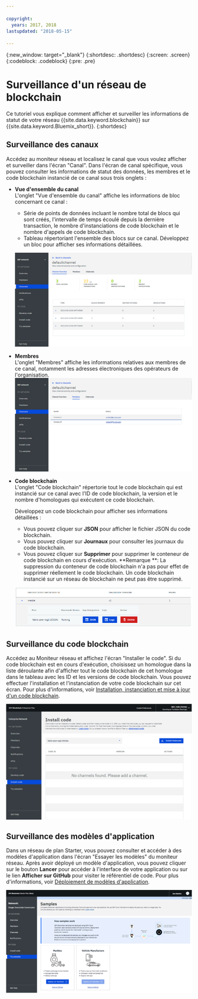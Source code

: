 ```yaml
---

copyright:
  years: 2017, 2018
lastupdated: "2018-05-15"

---
```


{:new_window: target="_blank"}
{:shortdesc: .shortdesc}
{:screen: .screen}
{:codeblock: .codeblock}
{:pre: .pre}

# Surveillance d'un réseau de blockchain

Ce tutoriel vous explique comment afficher et surveiller les informations de statut de votre réseau {{site.data.keyword.blockchain}} sur {{site.data.keyword.Bluemix_short}}.
{:shortdesc}


## Surveillance des canaux

Accédez au moniteur réseau et localisez le canal que vous voulez afficher et surveiller dans l'écran "Canal".  Dans l'écran de canal spécifique, vous pouvez consulter les informations de statut des données, les membres et le code blockchain instancié de ce canal sous trois onglets :

* **Vue d'ensemble du canal**  
  L'onglet "Vue d'ensemble du canal" affiche les informations de bloc concernant ce canal :
    * Série de points de données incluant le nombre total de blocs qui sont créés, l'intervalle de temps écoulé depuis la dernière transaction, le nombre d'instanciations de code blockchain et le nombre d'appels de code blockchain.
    * Tableau répertoriant l'ensemble des blocs sur ce canal.  Développez un bloc pour afficher ses informations détaillées.  

  ![Vue d'ensemble du canal](../images/channel_overview_detail.png "Vue d'ensemble du canal")  

* **Membres**  
  L'onglet "Membres" affiche les informations relatives aux membres de ce canal, notamment les adresses électroniques des opérateurs de l'organisation.
  ![Channel members](../images/channel_members.png "Channel members")  

* **Code blockchain**  
  L'onglet "Code blockchain" répertorie tout le code blockchain qui est instancié sur ce canal avec l'ID de code blockchain, la version et le nombre d'homologues qui exécutent ce code blockchain.   

  Développez un code blockchain pour afficher ses informations détaillées :  
    * Vous pouvez cliquer sur **JSON** pour afficher le fichier JSON du code blockchain.
    * Vous pouvez cliquer sur **Journaux** pour consulter les journaux du code blockchain.
    * Vous pouvez cliquer sur **Supprimer** pour supprimer le conteneur de code blockchain en cours d'exécution.
    **Remarque **: La suppression du conteneur de code blockchain n'a pas pour effet de supprimer réellement le code blockchain. Un code blockchain instancié sur un réseau de blockchain ne peut pas être supprimé.

  ![Code blockchain de canal](../images/channel_chaincode.png "Code blockchain de canal")


## Surveillance du code blockchain

Accédez au Moniteur réseau et affichez l'écran "Installer le code". Si du code blockchain est en cours d'exécution, choisissez un homologue dans la liste déroulante afin d'afficher tout le code blockchain de cet homologue dans le tableau avec les ID et les versions de code blockchain. Vous pouvez effectuer l'installation et l'instanciation de votre code blockchain sur cet écran.  Pour plus d'informations, voir [Installation, instanciation et mise à jour d'un code blockchain](install_instantiate_chaincode.html).

  ![Code blockchain](../images/chaincode_install_overview.png "Code blockchain")


## Surveillance des modèles d'application

Dans un réseau de plan Starter, vous pouvez consulter et accéder à des modèles d'application dans l'écran "Essayer les modèles" du moniteur réseau.  Après avoir déployé un modèle d'application, vous pouvez cliquer sur le bouton **Lancer** pour accéder à l'interface de votre application ou sur le lien **Afficher sur GitHub** pour visiter le référentiel de code.  Pour plus d'informations, voir [Déploiement de modèles d'application](prebuilt_samples.html).

  ![Modèles d'application](../images/sampleappflow0.png "Modèles d'application")
